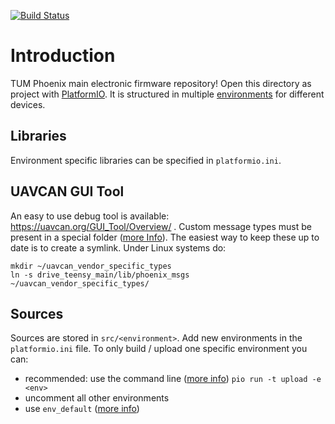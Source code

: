 [![Build Status](https://travis-ci.org/tum-phoenix/drive_teensy_main.svg?branch=master)](https://travis-ci.org/tum-phoenix/drive_teensy_main)

# Introduction
TUM Phoenix main electronic firmware repository! Open this directory as project with [PlatformIO](https://platformio.org/). It is structured in multiple [environments](http://docs.platformio.org/en/latest/projectconf/section_env.html) for different devices.

## Libraries
Environment specific libraries can be specified in `platformio.ini`.

## UAVCAN GUI Tool
An easy to use debug tool is available: https://uavcan.org/GUI_Tool/Overview/ .
Custom message types must be present in a special folder ([more Info](https://uavcan.org/Implementations/Pyuavcan/Tutorials/2._Basic_usage/#using-vendor-specific-dsdl-definitions)). The easiest way to keep these up to date is to create a symlink. Under Linux systems do:

    mkdir ~/uavcan_vendor_specific_types
    ln -s drive_teensy_main/lib/phoenix_msgs ~/uavcan_vendor_specific_types/

## Sources
Sources are stored in `src/<environment>`. Add new environments in the `platformio.ini` file.
To only build / upload one specific environment you can:
* recommended: use the command line ([more info](http://docs.platformio.org/en/latest/userguide/cmd_run.html#cmdoption-platformio-run-e)) `pio run -t upload -e <env>`
* uncomment all other environments
* use `env_default` ([more info](http://docs.platformio.org/en/latest/projectconf/section_platformio.html#projectconf-pio-env-default))
